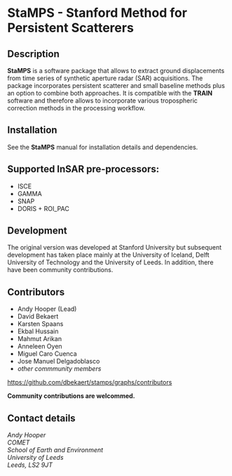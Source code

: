 # StaMPS - Stanford Method for Persistent Scatterers

## Description
**StaMPS** is a software package that allows to extract ground displacements from time series of synthetic aperture radar (SAR) acquisitions. The package incorporates persistent scatterer and small baseline methods plus an option to combine both approaches. It is compatible with the **TRAIN** software and therefore allows to incorporate various tropospheric correction methods in the processing workflow. 

## Installation
See the **StaMPS** manual for installation details and dependencies.

## Supported InSAR pre-processors:
- ISCE
- GAMMA
- SNAP
- DORIS + ROI_PAC

## Development
The original version was developed at Stanford University but subsequent development has taken place mainly at the University of Iceland, Delft University of Technology and the University of Leeds. In addition, there have been community contributions.

## Contributors
- Andy Hooper (Lead)
- David Bekaert
- Karsten Spaans 
- Ekbal Hussain 
- Mahmut Arikan 
- Anneleen Oyen 
- Miguel Caro Cuenca
- Jose Manuel Delgadoblasco
- *other commmunity members*

https://github.com/dbekaert/stamps/graphs/contributors

**Community contributions are welcommed.**

## Contact details
*Andy Hooper\
COMET\
School of Earth and Environment\
University of Leeds\
Leeds, LS2 9JT*
